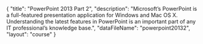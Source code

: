 {
	"title": "PowerPoint 2013 Part 2",
	"description": "Microsoft’s PowerPoint is a full-featured presentation application for Windows and Mac OS X. Understanding the latest features in PowerPoint is an important part of any IT professional’s knowledge base.",
	"dataFileName": "powerpoint20132",
	"layout": "course"
}
